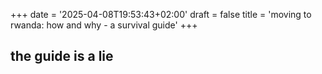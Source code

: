 +++
date = '2025-04-08T19:53:43+02:00'
draft = false
title = 'moving to rwanda: how and why - a survival guide'
+++

## the guide is a lie
